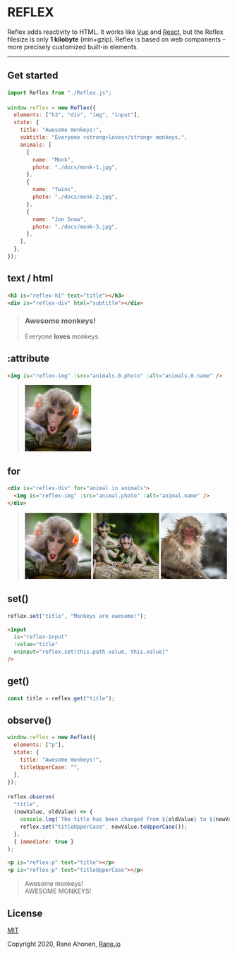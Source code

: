 # REFLEX

Reflex adds reactivity to HTML. It works like [Vue](https://vuejs.org) and [React](https://reactjs.org/), but the Reflex filesize is only **1 kilobyte** (min+gzip). Reflex is based on web components – more precisely customized built-in elements.

---

## Get started

```javascript
import Reflex from "./Reflex.js";

window.reflex = new Reflex({
  elements: ["h3", "div", "img", "input"],
  state: {
    title: "Awesome monkeys!",
    subtitle: "Everyone <strong>loves</strong> monkeys.",
    animals: [
      {
        name: "Monk",
        photo: "./docs/monk-1.jpg",
      },
      {
        name: "Twins",
        photo: "./docs/monk-2.jpg",
      },
      {
        name: "Jon Snow",
        photo: "./docs/monk-3.jpg",
      },
    ],
  },
});
```

## text / html

```html
<h3 is="reflex-h1" text="title"></h3>
<div is="reflex-div" html="subtitle"></div>
```

> ### Awesome monkeys!
>
> Everyone **loves** monkeys.

## :attribute

```html
<img is="reflex-img" :src="animals.0.photo" :alt="animals.0.name" />
```

> ![Monk](./docs/monk-1.jpg)

## for

```html
<div is="reflex-div" for="animal in animals">
  <img is="reflex-img" :src="animal.photo" :alt="animal.name" />
</div>
```

> ![Monk](./docs/monk-1.jpg) ![Twins](./docs/monk-2.jpg) ![Jon Snow](./docs/monk-3.jpg)

## set()

```javascript
reflex.set("title", "Monkeys are awesome!");
```

```html
<input
  is="reflex-input"
  :value="title"
  oninput="reflex.set(this.path.value, this.value)"
/>
```

## get()

```javascript
const title = reflex.get("title");
```

## observe()

```javascript
window.reflex = new Reflex({
  elements: ["p"],
  state: {
    title: "Awesome monkeys!",
    titleUpperCase: "",
  },
});

reflex.observe(
  "title",
  (newValue, oldValue) => {
    console.log(`The title has been changed from ${oldValue} to ${newValue}.`);
    reflex.set("titleUpperCase", newValue.toUpperCase());
  },
  { immediate: true }
);
```

```html
<p is="reflex-p" text="title"></p>
<p is="reflex-p" text="titleUpperCase"></p>
```

> Awesome monkeys!  
> AWESOME MONKEYS!

## License

[MIT](http://opensource.org/licenses/MIT)

Copyright 2020, Rane Ahonen, [Rane.io](https://rane.io)
